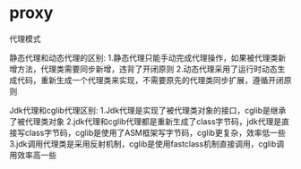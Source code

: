 # proxy
代理模式

静态代理和动态代理的区别:
1.静态代理只能手动完成代理操作，如果被代理类新增方法，代理类需要同步新增，违背了开闭原则
2.动态代理采用了运行时动态生成代码，重新生成一个代理类来实现，不需要原先的代理类同步扩展，遵循开闭原则

Jdk代理和cglib代理区别:
1.Jdk代理是实现了被代理类对象的接口，cglib是继承了被代理类对象
2.jdk代理和cglib代理都是重新生成了class字节码，jdk代理是直接写class字节码，cglib是使用了ASM框架写字节码，cglib更复杂，效率低一些
3.jdk调用代理类是采用反射机制，cglib是使用fastclass机制直接调用，cglib调用效率高一些
